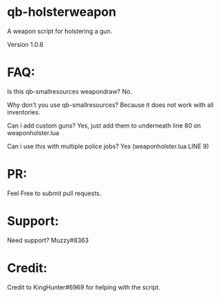# qb-holsterweapon
A weapon script for holstering a gun.

Version 1.0.6

# FAQ:

Is this qb-smallresources weapondraw? No.

Why don't you use qb-smallresources? Because it does not work with all inventories.

Can i add custom guns? Yes, just add them to underneath line 80 on weaponholster.lua

Can i use this with multiple police jobs? Yes (weaponholster.lua LINE 9)

# PR:

Feel Free to submit pull requests.

# Support:

Need support? Muzzy#8363

# Credit:

Credit to KingHunter#6969 for helping with the script.
